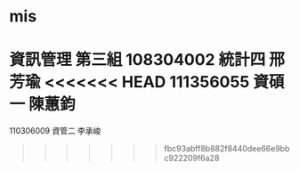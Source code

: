 # mis
資訊管理 第三組
108304002 統計四 邢芳瑜
<<<<<<< HEAD
111356055 資碩一 陳蕙鈞
=======
110306009 資管二 李承峻
>>>>>>> fbc93abff8b882f8440dee66e9bbc922209f6a28
